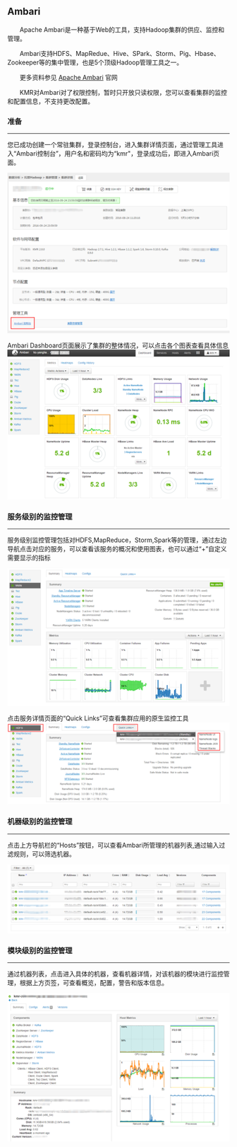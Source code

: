 ## Ambari

　　Apache Ambari是一种基于Web的工具，支持Hadoop集群的供应、监控和管理。

　　Ambari支持HDFS、MapRedue、Hive、SPark、Storm、Pig、Hbase、Zookeeper等的集中管理，也是5个顶级Hadoop管理工具之一。

　　更多资料参见 [Apache Ambari](http://ambari.apache.org/) 官网

　　KMR对Ambari对了权限控制，暂时只开放只读权限，您可以查看集群的监控和配置信息，不支持更改配置。


### 准备
---

您已成功创建一个常驻集群，登录控制台，进入集群详情页面，通过管理工具进入“Ambari控制台”，用户名和密码均为“kmr"，登录成功后，即进入Ambari页面。

![](AmbariEntrance.png)


Ambari Dashboard页面展示了集群的整体情况，可以点击各个图表查看具体信息
![](AmbariDashboard.png)


### 服务级别的监控管理
---

服务级别监控管理包括对HDFS,MapReduce，Storm,Spark等的管理，通过左边导航点击对应的服务，可以查看该服务的概况和使用图表，也可以通过“+”自定义需要显示的指标


![](AmbariService.png)


点击服务详情页面的“Quick Links”可查看集群应用的原生监控工具
![](AmbariPrimaryManage.png)

### 机器级别的监控管理
---

点击上方导航栏的“Hosts”按钮，可以查看Ambari所管理的机器列表,通过输入过滤规则，可以筛选机器。

![](AmbariHostList.png)





### 模块级别的监控管理
---

通过机器列表，点击进入具体的机器，查看机器详情，对该机器的模块进行监控管理，根据上方页签，可查看概览，配置，警告和版本信息。



![](AmbariHost.png)


